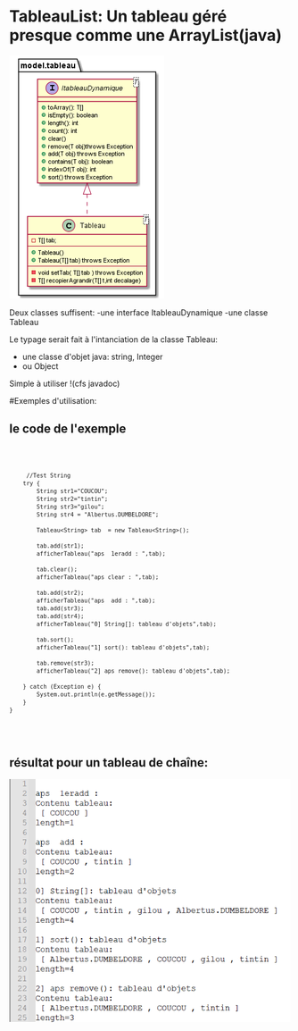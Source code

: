 # TableauList: Un tableau géré presque comme une ArrayList(java)

![DCLA](./DCLA_tableauDYN.png?raw=true "Le diagramme des classes")


Deux classes suffisent:
-une interface ItableauDynamique
-une classe Tableau

Le typage serait fait à l'intanciation de la classe Tableau<T>:
  
- une classe d'objet java: string, Integer
- ou Object
  
Simple à utiliser !(cfs javadoc)

#Exemples d'utilisation:
  
 ## le code de l'exemple 
 <code lang='java'>
   
         //Test String
        try {
            String str1="COUCOU";
            String str2="tintin";
            String str3="gilou";
            String str4 = "Albertus.DUMBELDORE";

            Tableau<String> tab  = new Tableau<String>();

            tab.add(str1);
            afficherTableau("aps  1eradd : ",tab);

            tab.clear();
            afficherTableau("aps clear : ",tab);

            tab.add(str2);
            afficherTableau("aps  add : ",tab);
            tab.add(str3);
            tab.add(str4);
            afficherTableau("0] String[]: tableau d'objets",tab);

            tab.sort();
            afficherTableau("1] sort(): tableau d'objets",tab);

            tab.remove(str3);
            afficherTableau("2] aps remove(): tableau d'objets",tab);

        } catch (Exception e) {
            System.out.println(e.getMessage());
        }
    }
  </code>
 
    
## résultat pour un tableau de chaîne:
  ![Capture écran 1](./Capture1_tableauString.PNG?raw=true "Capture d'écran")

  
